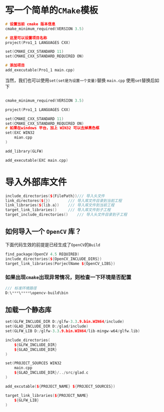 # 写一个简单的`CMake`模板
```c++
# 设置当前 cmake 版本信息
cmake_minimum_required(VERSION 3.5)

# 这里可以设置项目名称
project(Pro1_1 LANGUAGES CXX)

set(CMAKE_CXX_STANDARD 11)
set(CMAKE_CXX_STANDARD_REQUIRED ON)

# 添加项目
add_executable(Pro1_1 main.cpp)

```
当然，我们也可以使用`set(set是为设置一个变量)`替换 `main.cpp`
使用`set`替换后如下
```c++

cmake_minimum_required(VERSION 3.5)

project(Pro1_1 LANGUAGES CXX)

set(CMAKE_CXX_STANDARD 11)
set(CMAKE_CXX_STANDARD_REQUIRED ON)
# 如果在windows 平台，加上 WIN32 可以去掉黑色框
set(EXC WIN32
	mian.cpp
)

add_library(GLFW)

add_executable(EXC main.cpp)

```

# 导入外部库文件
```c++
include_directories(${FilePath})/// 导入头文件
link_directores(${})		/// 导入库文件目录到当前工程
link_libraries(${lib.a})	/// 导入库文件到当前工程
target_link_libraries()		/// 导入库文件到子工程
target_include_directories()	/// 导入头文件目录到子工程

```

## 如何导入一个 `OpenCV` 库？
下面代码生效的前提是已经生成了`OpenCV`的`Build`
```c++
find_package(OpenCV 4.5 REQUIRED)
include_directories(${OpenCV_INCLUDE_DIRS})
target_link_libraries(PorjectName ${OpenCV_LIBS})

```
### 如果出现`cmake`出现异常情况，则检查一下环境是否配置
```c++
/// 标准环境路径
D:\***\****\opencv-build\bin
```

## 加载一个静态库
```c++
set(GLFW_INCLUDE_DIR D:/glfw-3.3.9.bin.WIN64/include)
set(GLAD_INCLUDE_DIR D:/glad/include)
set(GLFW_LIB D:/glfw-3.3.9.bin.WIN64/lib-mingw-w64/glfw.lib)

include_directories(
	${GLFW_INCLUDE_DIR}
	${GLAD_INCLUDE_DIR}
)

set(PROJECT_SOURCES WIN32
	main.cpp
	${GLAD_INCLUDE_DIR}/../src/glad.c
)

add_excutable(${PROJECT_NAME} ${PROJECT_SOURCES})

target_link_libraries(${PROJECT_NAME}
	${GLFW_LIB}
)
```
